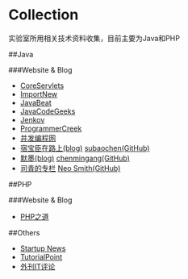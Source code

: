 Collection
==========

实验室所用相关技术资料收集，目前主要为Java和PHP

##Java

###Website & Blog

* [CoreServlets](http://coreservlets.com/)
* [ImportNew](http://www.importnew.com/)
* [JavaBeat](http://www.javabeat.net/)
* [JavaCodeGeeks](http://www.javacodegeeks.com/)
* [Jenkov](http://tutorials.jenkov.com/)
* [ProgrammerCreek](http://www.programcreek.com/)
* [并发编程网](http://ifeve.com/)
* [宿宝臣在路上(blog)](http://dz.sdut.edu.cn/blog/subaochen/) [subaochen(GitHub)](https://github.com/subaochen)
* [默墨(blog)](http://chenmingang.diandian.com/) [chenmingang(GitHub)](https://github.com/chenmingang)
* [司青的专栏](http://blog.csdn.net/neosmith) [Neo Smith(GitHub)](https://github.com/wanghongfei)

##PHP

###Website & Blog

* [PHP之道](http://wulijun.github.io/php-the-right-way/)

##Others

* [Startup News](http://news.dbanotes.net/)
* [TutorialPoint](http://www.tutorialspoint.com/)
* [外刊IT评论](http://www.vaikan.com/)
